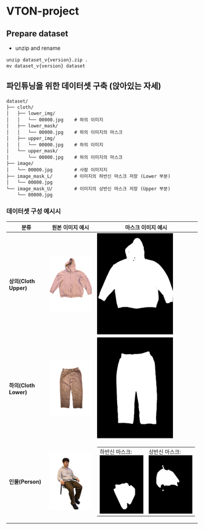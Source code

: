 # VTON-project

## Prepare dataset
- unzip and rename
```
unzip dataset_v{version}.zip .
mv dataset_v{version} dataset
```
## 파인튜닝을 위한 데이터셋 구축 (앉아있는 자세)
```
dataset/
├── cloth/
│   ├── lower_img/       
│   │   └── 00000.jpg    # 하의 이미지
│   ├── lower_mask/      
│   │   └── 00000.jpg    # 하의 이미지의 마스크
│   ├── upper_img/       
│   │   └── 00000.jpg    # 하의 이미지
│   └── upper_mask/      
│       └── 00000.jpg    # 하의 이미지의 마스크
├── image/               
│   └── 00000.jpg        # 사람 이미지지
├── image_mask_L/        # 이미지의 하반신 마스크 저장 (Lower 부분)
│   └── 00000.jpg
└── image_mask_U/        # 이미지의 상반신 마스크 저장 (Upper 부분)
    └── 00000.jpg
```

### 데이터셋 구성 예시시
| 분류                  | 원본 이미지 예시                 | 마스크 이미지 예시                          |
|-----------------------|----------------------------------|---------------------------------------------|
| **상의(Cloth Upper)** | <img src="resource/img/cloth_upper_sample.jpg" width="200" /> | <img src="resource/img/cloth_upper_mask_sample.jpg" width="200" /> |
| **하의(Cloth Lower)** | <img src="resource/img/cloth_lower_sample.jpg" width="200" /> | <img src="resource/img/cloth_lower_mask_sample.jpg" width="200" /> |
| **인물(Person)**      | <img src="resource/img/person_sample.jpg" width="200" />      | <table><tr><td>하반신 마스크:<br><img src="resource/img/person_lower_mask_sample.jpg" width="200" /></td><td>상반신 마스크:<br><img src="resource/img/person_upper_mask_sample.jpg" width="200" /></td></tr></table> |

